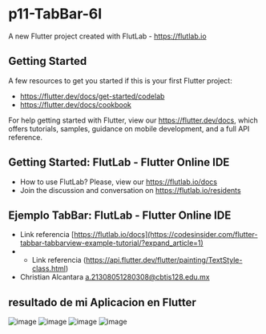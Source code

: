 # p11-TabBar-6I

A new Flutter project created with FlutLab - https://flutlab.io

## Getting Started

A few resources to get you started if this is your first Flutter project:

- https://flutter.dev/docs/get-started/codelab
- https://flutter.dev/docs/cookbook

For help getting started with Flutter, view our
https://flutter.dev/docs, which offers tutorials,
samples, guidance on mobile development, and a full API reference.

## Getting Started: FlutLab - Flutter Online IDE

- How to use FlutLab? Please, view our https://flutlab.io/docs
- Join the discussion and conversation on https://flutlab.io/residents

## Ejemplo TabBar: FlutLab - Flutter Online IDE

- Link referencia [https://flutlab.io/docs](https://codesinsider.com/flutter-tabbar-tabbarview-example-tutorial/?expand_article=1)
- - Link referencia (https://api.flutter.dev/flutter/painting/TextStyle-class.html)
- Christian Alcantara a.21308051280308@cbtis128.edu.mx

## resultado de mi Aplicacion en Flutter
![image](https://github.com/Chris12066/p11-Tabbar-6I/assets/143772165/e26b2b97-ea9f-46ef-bbdc-289fdbbe0c18)
![image](https://github.com/Chris12066/p11-Tabbar-6I/assets/143772165/2e6d6f3d-05b6-451f-a38e-5042775a5c2b)
![image](https://github.com/Chris12066/p11-Tabbar-6I/assets/143772165/4bea4431-1709-49b1-a8fe-f4d256dbe80c)
![image](https://github.com/Chris12066/p11-Tabbar-6I/assets/143772165/27bbd091-d85f-437c-9546-a56a97019878)
